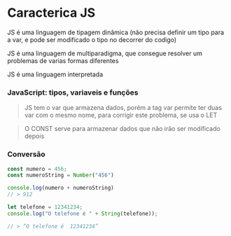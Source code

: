 
# Caracterica JS

JS é uma linguagem de tipagem dinâmica (não precisa definir um tipo para a var, e pode ser modificado o tipo no decorrer do codigo)

JS é uma linguagem de multiparadigma, que consegue resolver um problemas de varias formas diferentes

JS é uma linguagem interpretada

### JavaScript: tipos, variaveis e funções

> JS tem o var que armazena dados, porém a tag var permite ter duas var com o mesmo nome, para corrigir este problema, se usa o LET

> O CONST serve para armazenar dados que não irão ser modificado depois

### Conversão 

```js
const numero = 456;
const numeroString = Number("456")

console.log(numero + numeroString)
// > 912

let telefone = 12341234;
console.log("O telefone é " + String(telefone));  

// > “O telefone é  12341234”
```
